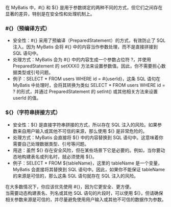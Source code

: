 在 MyBatis 中，#{} 和 ${} 是用于参数绑定的两种不同的方式，但它们之间存在显著的差异，特别是在安全性和处理机制上。
### #{}（预编译方式）

- 安全性：#{} 采用了预编译（PreparedStatement）的方式，有效防止了 SQL 注入。因为 MyBatis 会将 #{} 中的内容当作参数处理，而不是直接拼接到 SQL 语句中。
- 处理方式：MyBatis 会为 #{} 中的内容生成一个参数占位符 ?，并使用 PreparedStatement 的 setXXX() 方法来设置参数值。因此，你不需要担心数据类型或引号问题。
- 例子：SELECT * FROM users WHERE id = #{userId}，这条 SQL 语句在 MyBatis 中处理时，会将其转换为类似 SELECT * FROM users WHERE id = ? 的形式，并通过 PreparedStatement 的 setInt() 或其他相关方法来设置 userId 的值。
### ${}（字符串拼接方式）

- 安全性：${} 是直接字符串拼接的方式，所以存在 SQL 注入的风险。如果参数来自用户输入或其他不可信的来源，那么使用 ${} 是非常危险的。
- 处理方式：MyBatis 会直接将 ${} 中的内容替换到 SQL 语句中。这意味着你需要自己处理数据类型、引号等问题。
- 用途：虽然 ${} 存在安全风险，但在某些场景下它是必要的。例如，当你要动态地构建表名或列名时，就必须使用 ${}。
- 例子：SELECT * FROM ${tableName}，这里的 tableName 是一个变量，MyBatis 会直接将其替换到 SQL 语句中。因此，如果你不能保证 tableName 的来源是可信的，那么这条 SQL 语句就存在 SQL 注入的风险。

在大多数情况下，你应该优先使用 #{}，因为它更安全、更方便。<br />当需要动态构建表名、列名或其他 SQL 语句的片段时，可以使用 ${}，但请确保相关参数来源是可信的，并尽量避免使用用户输入或其他不可信的数据作为参数。

